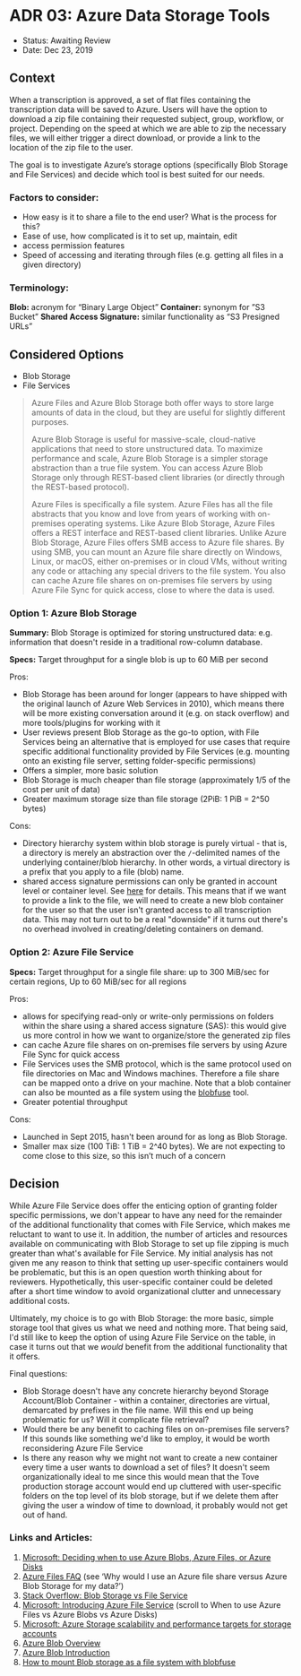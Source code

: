 # ADR 03: Azure Data Storage Tools

* Status: Awaiting Review
* Date: Dec 23, 2019

## Context

When a transcription is approved, a set of flat files containing the transcription data will be saved to Azure. Users will have the option to download a zip file containing their requested subject, group, workflow, or project. Depending on the speed at which we are able to zip the necessary files, we will either trigger a direct download, or provide a link to the location of the zip file to the user. 

The goal is to investigate Azure’s storage options (specifically Blob Storage and File Services) and decide which tool is best suited for our needs.

### Factors to consider:

* How easy is it to share a file to the end user? What is the process for this?
* Ease of use, how complicated is it to set up, maintain, edit
* access permission features
* Speed of accessing and iterating through files (e.g. getting all files in a given directory)

### Terminology:

**Blob:** acronym for “Binary Large Object”
**Container:** synonym for ”S3 Bucket”
**Shared Access Signature:** similar functionality as “S3 Presigned URLs”

## Considered Options

* Blob Storage
* File Services

> Azure Files and Azure Blob Storage both offer ways to store large amounts of data in the cloud, but they are useful for slightly different purposes.
>
> Azure Blob Storage is useful for massive-scale, cloud-native applications that need to store unstructured data. To maximize performance and scale, Azure Blob Storage is a simpler storage abstraction than a true file system. You can access Azure Blob Storage only through REST-based client libraries (or directly through the REST-based protocol).
>
> Azure Files is specifically a file system. Azure Files has all the file abstracts that you know and love from years of working with on-premises operating systems. Like Azure Blob Storage, Azure Files offers a REST interface and REST-based client libraries. Unlike Azure Blob Storage, Azure Files offers SMB access to Azure file shares. By using SMB, you can mount an Azure file share directly on Windows, Linux, or macOS, either on-premises or in cloud VMs, without writing any code or attaching any special drivers to the file system. You also can cache Azure file shares on on-premises file servers by using Azure File Sync for quick access, close to where the data is used.

### Option 1: Azure Blob Storage

**Summary:** 
Blob Storage is optimized for storing unstructured data: e.g. information that doesn't reside in a traditional row-column database.

**Specs:**
Target throughput for a single blob is up to 60 MiB per second

Pros:
- Blob Storage has been around for longer (appears to have shipped with the original launch of Azure Web Services in 2010), which means there will be more existing conversation around it (e.g. on stack overflow) and more tools/plugins for working with it
- User reviews present Blob Storage as the go-to option, with File Services being an alternative that is employed for use cases that require specific additional functionality provided by File Services (e.g. mounting onto an existing file server, setting folder-specific permissions)
- Offers a simpler, more basic solution
- Blob Storage is much cheaper than file storage (approximately 1/5 of the cost per unit of data)
- Greater maximum storage size than file storage (2PiB: 1 PiB = 2^50 bytes)

Cons: 
- Directory hierarchy system within blob storage is purely virtual - that is, a directory is merely an abstraction over the `/`-delimited names of the underlying container/blob hierarchy. In other words, a virtual directory is a prefix that you apply to a file (blob) name.
- shared access signature permissions can only be granted in account level or container level. See [here](https://docs.microsoft.com/en-us/rest/api/storageservices/create-user-delegation-sas) for details. This means that if we want to provide a link to the file, we will need to create a new blob container for the user so that the user isn't granted access to all transcription data. This may not turn out to be a real "downside" if it turns out there's no overhead involved in creating/deleting containers on demand.

### Option 2: Azure File Service

**Specs:**
Target throughput for a single file share: up to 300 MiB/sec for certain regions, Up to 60 MiB/sec for all regions

Pros: 
- allows for specifying read-only or write-only permissions on folders within the share using a shared access signature (SAS): this would give us more control in how we want to organize/store the generated zip files
- can cache Azure file shares on on-premises file servers by using Azure File Sync for quick access
- File Services uses the SMB protocol, which is the same protocol used on file directories on Mac and Windows machines. Therefore a file share can be mapped onto a drive on your machine. Note that a blob container can also be mounted as a file system using the [blobfuse](https://docs.microsoft.com/en-us/azure/storage/blobs/storage-how-to-mount-container-linux) tool.
- Greater potential throughput

Cons:
- Launched in Sept 2015, hasn't been around for as long as Blob Storage.
- Smaller max size (100 TiB: 1 TiB = 2^40 bytes). We are not expecting to come close to this size, so this isn’t much of a concern

## Decision

While Azure File Service does offer the enticing option of granting folder specific permissions, we don't appear to have any need for the remainder of the additional functionality that comes with File Service, which makes me reluctant to want to use it. In addition, the number of articles and resources available on communicating with Blob Storage to set up file zipping is much greater than what's available for File Service. My initial analysis has not given me any reason to think that setting up user-specific containers would be problematic, but this is an open question worth thinking about for reviewers. Hypothetically, this user-specific container could be deleted after a short time window to avoid organizational clutter and unnecessary additional costs.

Ultimately, my choice is to go with Blob Storage: the more basic, simple storage tool that gives us what we need and nothing more. That being said, I'd still like to keep the option of using Azure File Service on the table, in case it turns out that we *would* benefit from the additional functionality that it offers.

Final questions:
- Blob Storage doesn't have any concrete hierarchy beyond Storage Account/Blob Container - within a container, directories are virtual, demarcated by prefixes in the file name. Will this end up being problematic for us? Will it complicate file retrieval?
- Would there be any benefit to caching files on on-premises file servers? If this sounds like something we'd like to employ, it would be worth reconsidering Azure File Service
- Is there any reason why we might not want to create a new container every time a user wants to download a set of files? It doesn't seem organizationally ideal to me since this would mean that the Tove production storage account would end up cluttered with user-specific folders on the top level of its blob storage, but if we delete them after giving the user a window of time to download, it probably would not get out of hand.

### Links and Articles:
1. [Microsoft: Deciding when to use Azure Blobs, Azure Files, or Azure Disks](https://docs.microsoft.com/en-us/azure/storage/common/storage-decide-blobs-files-disks)
2. [Azure Files FAQ](https://docs.microsoft.com/en-us/azure/storage/files/storage-files-faq) (see ‘Why would I use an Azure file share versus Azure Blob Storage for my data?’) 
3. [Stack Overflow: Blob Storage vs File Service](https://stackoverflow.com/questions/24880430/azure-blob-storage-vs-file-service)
4. [Microsoft: Introducing Azure File Service](https://blogs.msdn.microsoft.com/windowsazurestorage/2014/05/12/introducing-microsoft-azure-file-service/) (scroll to When to use Azure Files vs Azure Blobs vs Azure Disks)
5. [Microsoft: Azure Storage scalability and performance targets for storage accounts](https://docs.microsoft.com/en-us/azure/storage/common/storage-scalability-targets)
6. [Azure Blob Overview](https://docs.microsoft.com/en-us/azure/storage/blobs/storage-blobs-overview)
7. [Azure Blob Introduction](https://docs.microsoft.com/en-us/azure/storage/blobs/storage-blobs-introduction)
8. [How to mount Blob storage as a file system with blobfuse](https://docs.microsoft.com/en-us/azure/storage/blobs/storage-how-to-mount-container-linux)
